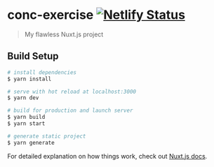 # conc-exercise [![Netlify Status](https://api.netlify.com/api/v1/badges/ec95309c-9870-4e33-9c23-dddb48aa8df3/deploy-status)](https://app.netlify.com/sites/mynuxtapp/deploys)

> My flawless Nuxt.js project

## Build Setup

``` bash
# install dependencies
$ yarn install

# serve with hot reload at localhost:3000
$ yarn dev

# build for production and launch server
$ yarn build
$ yarn start

# generate static project
$ yarn generate
```

For detailed explanation on how things work, check out [Nuxt.js docs](https://nuxtjs.org).
